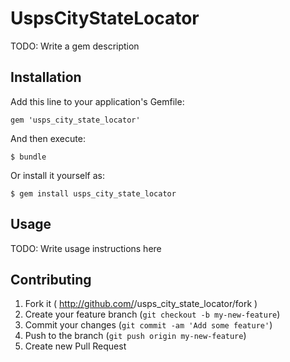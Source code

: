 # UspsCityStateLocator

TODO: Write a gem description

## Installation

Add this line to your application's Gemfile:

    gem 'usps_city_state_locator'

And then execute:

    $ bundle

Or install it yourself as:

    $ gem install usps_city_state_locator

## Usage

TODO: Write usage instructions here

## Contributing

1. Fork it ( http://github.com/<my-github-username>/usps_city_state_locator/fork )
2. Create your feature branch (`git checkout -b my-new-feature`)
3. Commit your changes (`git commit -am 'Add some feature'`)
4. Push to the branch (`git push origin my-new-feature`)
5. Create new Pull Request
